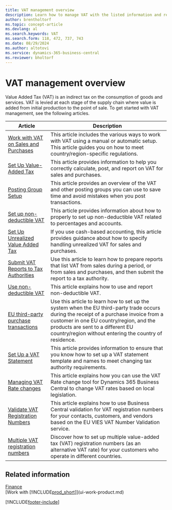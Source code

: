 ```yaml
---
title: VAT management overview
description: Learn how to manage VAT with the listed information and resources.
author: brentholtorf
ms.topic: concept-article
ms.devlang: al
ms.search.keywords: VAT
ms.search.form: 118, 472, 737, 743
ms.date: 08/29/2024
ms.author: altotovi
ms.service: dynamics-365-business-central
ms.reviewer: bholtorf
---
```


# VAT management overview
Value Added Tax (VAT) is an indirect tax on the consumption of goods and services. VAT is levied at each stage of the supply chain where value is added from initial production to the point of sale. To get started with VAT management, see the following articles.  

|  Article  |  Description  |  
|--------|--------------|  
| [Work with VAT on Sales and Purchases](finance-work-with-vat.md) | This article includes the various ways to work with VAT using a manual or automatic setup. This article guides you on how to meet country/region-specific regulations.|
| [Set Up Value-Added Tax](finance-setup-vat.md) | This article provides information to help you correctly calculate, post, and report on VAT for sales and purchases.|
| [Posting Group Setup](finance-posting-groups.md#tax-posting-groups) | This article provides an overview of the VAT and other posting groups you can use to save time and avoid mistakes when you post transactions.|
| [Set up non-deductible VAT](finance-setup-nondeductible-vat.md) | This article provides information about how to properly to set up non-deductible VAT related to percentages and accounts.|
| [Set Up Unrealized Value Added Tax](finance-setup-unrealized-vat.md) | If you use cash-based accounting, this article provides guidance about how to specify handling unrealized VAT for sales and purchases.|
| [Submit VAT Reports to Tax Authorities](finance-how-report-vat.md) | Use this article to learn how to prepare reports that list VAT from sales during a period, or from sales and purchases, and then submit the report to a tax authority.|
| [Use non-deductible VAT](finance-how-use-non-deductible-vat.md) | This article explains how to use and report non-deductible VAT.| 
| [EU third-party purchase transactions](finance-how-to-eu3party-trade-purchase.md) | Use this article to learn how to set up the system when the EU third-party trade occurs during the receipt of a purchase invoice from a customer in one EU country/region, and the products are sent to a different EU country/region without entering the country of residence.|  
| [Set Up a VAT Statement](finance-how-setup-vat-statement.md) | This article provides information to ensure that you know how to set up a VAT statement template and names to meet changing tax authority requirements.|
| [Managing VAT Rate changes](finance-how-use-vat-rate-change-tool.md) | This article explains how you can use the VAT Rate change tool for Dynamics 365 Business Central to change VAT rates based on local legislation.|
| [Validate VAT Registration Numbers](finance-how-validate-vat-registration-number.md) | This article explains how to use Business Central validation for VAT registration numbers for your contacts, customers, and vendors based on the EU VIES VAT Number Validation service.|
| [Multiple VAT registration numbers](finance-how-use-multiple-vat-registrations.md) | Discover how to set up multiple value-added tax (VAT) registration numbers (as an alternative VAT rate) for your customers who operate in different countries. |


## Related information 
[Finance](finance.md)    
[Work with [!INCLUDE[prod_short](includes/prod_short.md)]](ui-work-product.md)  


[!INCLUDE[footer-include](includes/footer-banner.md)]

